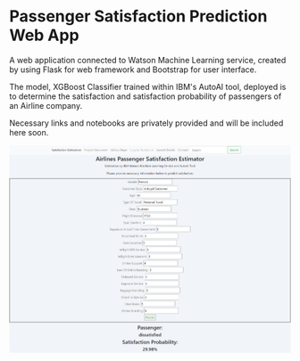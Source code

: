 # Passenger Satisfaction Prediction Web App

A web application connected to Watson Machine Learning service, created by using Flask for web framework and Bootstrap for user interface.  

The model, XGBoost Classifier trained within IBM's AutoAI tool, deployed is to determine the satisfaction and satisfaction probability of passengers of an Airline company.  

Necessary links and notebooks are privately provided and will be included here soon. 

<p align="center">
  <img src="https://github.com/ergineeer/passengerSatisfactionPrediction/blob/main/images/Sample%20(1).jpg?raw=true" width="600" title="hover text">
</p>
